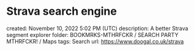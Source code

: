 # Strava search engine

created: November 10, 2022 5:02 PM (UTC)
description: A better Strava segment explorer
folder: BOOKMRKS-MTHRFCKR / SEARCH PARTY MTHRFCKR! / Maps
tags: Search
url: https://www.doogal.co.uk/strava